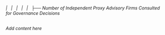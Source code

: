 ###### |   |   |   |   |   ├── Number of Independent Proxy Advisory Firms Consulted for Governance Decisions

*Add content here*